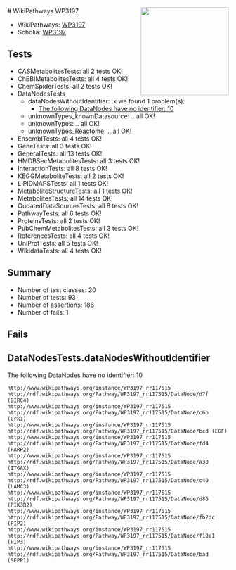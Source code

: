 <img style="float: right; width: 200px" src="https://upload.wikimedia.org/wikipedia/commons/thumb/8/83/Wplogo_with_text_500.png/640px-Wplogo_with_text_500.png" />
# WikiPathways WP3197

* WikiPathways: [WP3197](https://wikipathways.org/pathways/WP3197)
* Scholia: [WP3197](https://scholia.toolforge.org/wikipathways/WP3197)
## Tests
* CASMetabolitesTests: all 2 tests OK!
* ChEBIMetabolitesTests: all 4 tests OK!
* ChemSpiderTests: all 2 tests OK!
* DataNodesTests
    * dataNodesWithoutIdentifier: .x we found 1 problem(s):
        * [The following DataNodes have no identifier: 10](#8792c490)
    * unknownTypes_knownDatasource: .. all OK!
    * unknownTypes: .. all OK!
    * unknownTypes_Reactome: .. all OK!
* EnsemblTests: all 4 tests OK!
* GeneTests: all 3 tests OK!
* GeneralTests: all 13 tests OK!
* HMDBSecMetabolitesTests: all 3 tests OK!
* InteractionTests: all 8 tests OK!
* KEGGMetaboliteTests: all 2 tests OK!
* LIPIDMAPSTests: all 1 tests OK!
* MetaboliteStructureTests: all 1 tests OK!
* MetabolitesTests: all 14 tests OK!
* OudatedDataSourcesTests: all 8 tests OK!
* PathwayTests: all 6 tests OK!
* ProteinsTests: all 2 tests OK!
* PubChemMetabolitesTests: all 3 tests OK!
* ReferencesTests: all 4 tests OK!
* UniProtTests: all 5 tests OK!
* WikidataTests: all 4 tests OK!


## Summary

* Number of test classes: 20
* Number of tests: 93
* Number of assertions: 186
* Number of fails: 1

## Fails

<a name="8792c490" />

## DataNodesTests.dataNodesWithoutIdentifier

The following DataNodes have no identifier: 10
```
http://www.wikipathways.org/instance/WP3197_rr117515 http://rdf.wikipathways.org/Pathway/WP3197_rr117515/DataNode/d7f (BIRC4)
http://www.wikipathways.org/instance/WP3197_rr117515 http://rdf.wikipathways.org/Pathway/WP3197_rr117515/DataNode/c6b (Crk1)
http://www.wikipathways.org/instance/WP3197_rr117515 http://rdf.wikipathways.org/Pathway/WP3197_rr117515/DataNode/bcd (EGF)
http://www.wikipathways.org/instance/WP3197_rr117515 http://rdf.wikipathways.org/Pathway/WP3197_rr117515/DataNode/fd4 (FARP2)
http://www.wikipathways.org/instance/WP3197_rr117515 http://rdf.wikipathways.org/Pathway/WP3197_rr117515/DataNode/a30 (ITGAX)
http://www.wikipathways.org/instance/WP3197_rr117515 http://rdf.wikipathways.org/Pathway/WP3197_rr117515/DataNode/c40 (LAMC3)
http://www.wikipathways.org/instance/WP3197_rr117515 http://rdf.wikipathways.org/Pathway/WP3197_rr117515/DataNode/d86 (PIK3R2)
http://www.wikipathways.org/instance/WP3197_rr117515 http://rdf.wikipathways.org/Pathway/WP3197_rr117515/DataNode/fb2dc (PIP2)
http://www.wikipathways.org/instance/WP3197_rr117515 http://rdf.wikipathways.org/Pathway/WP3197_rr117515/DataNode/f10e1 (PIP3)
http://www.wikipathways.org/instance/WP3197_rr117515 http://rdf.wikipathways.org/Pathway/WP3197_rr117515/DataNode/bad (SEPP1)
```

